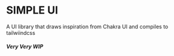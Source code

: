 # SIMPLE UI

A UI library that draws inspiration from Chakra UI and compiles to tailwiindcss 
<br />
##### Very Very WIP 
